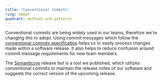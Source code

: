 ```yaml
---
title: "Conventional Commits"
ring: adopt
quadrant: methods-and-patterns
---
```


Conventional commits are being widely used in our teams, therefore we're changing this to adopt. Using commit messages
which follow the [conventional commits specification](https://www.conventionalcommits.org/en/v1.0.0/) helps us to easily
process changes made within a software release. It also helps to reduce confusion around commit message requirements for
new team members.

The [Semanticore](https://github.com/AOEpeople/semanticore) release bot is a tool we published, which utilizes
conventional commits to maintain the release notes of our software and suggests the correct version of the upcoming
release.
